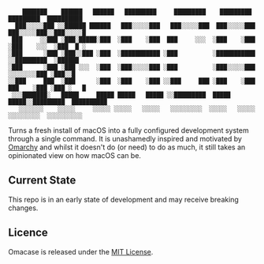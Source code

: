 ```

    ███████    ██████   ██████   █████████     █████████    █████████    █████████  ██████████
  ███░░░░░███ ░░██████ ██████   ███░░░░░███   ███░░░░░███  ███░░░░░███  ███░░░░░███░░███░░░░░█
 ███     ░░███ ░███░█████░███  ░███    ░███  ███     ░░░  ░███    ░███ ░███    ░░░  ░███  █ ░ 
░███      ░███ ░███░░███ ░███  ░███████████ ░███          ░███████████ ░░█████████  ░██████   
░███      ░███ ░███ ░░░  ░███  ░███░░░░░███ ░███          ░███░░░░░███  ░░░░░░░░███ ░███░░█   
░░███     ███  ░███      ░███  ░███    ░███ ░░███     ███ ░███    ░███  ███    ░███ ░███ ░   █
 ░░░███████░   █████     █████ █████   █████ ░░█████████  █████   █████░░█████████  ██████████
   ░░░░░░░    ░░░░░     ░░░░░ ░░░░░   ░░░░░   ░░░░░░░░░  ░░░░░   ░░░░░  ░░░░░░░░░  ░░░░░░░░░░ 
```

Turns a fresh install of macOS into a fully configured development system through a single command. It is unashamedly inspired and motivated by [Omarchy](https://github.com/basecamp/omarchy) and whilst it doesn't do (or need) to do as much, it still takes an opinionated view on how macOS can be.

## Current State

This repo is in an early state of development and may receive breaking changes.

## Licence

Omacase is released under the [MIT License](https://opensource.org/licenses/MIT).

